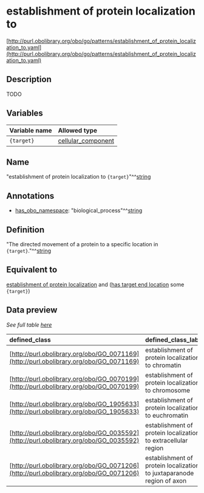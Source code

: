 # establishment of protein localization to

[http://purl.obolibrary.org/obo/go/patterns/establishment_of_protein_localization_to.yaml](http://purl.obolibrary.org/obo/go/patterns/establishment_of_protein_localization_to.yaml)

## Description

TODO




## Variables

| Variable name | Allowed type |
|:--------------|:-------------|
| `{target}` | [cellular_component](http://purl.obolibrary.org/obo/GO_0005575) |

## Name

"establishment of protein localization to `{target}`"^^[string](http://www.w3.org/2001/XMLSchema#string)

## Annotations

- [has_obo_namespace](http://www.geneontology.org/formats/oboInOwl#hasOBONamespace): "biological_process"^^[string](http://www.w3.org/2001/XMLSchema#string)

## Definition

"The directed movement of a protein to a specific location in `{target}`."^^[string](http://www.w3.org/2001/XMLSchema#string)

## Equivalent to

[establishment of protein localization](http://purl.obolibrary.org/obo/GO_0045184)  and ([has target end location](http://purl.obolibrary.org/obo/RO_0002339) some `{target}`)







## Data preview

*See full table [here](https://github.com/geneontology/go-ontology/tree/master/src/design_patterns/establishment_of_protein_localization_to.tsv)*

| defined_class | defined_class_label | target | target_label |
|:--|:--|:--|:--|
| [http://purl.obolibrary.org/obo/GO_0071169](http://purl.obolibrary.org/obo/GO_0071169) | establishment of protein localization to chromatin | [http://purl.obolibrary.org/obo/GO_0000785](http://purl.obolibrary.org/obo/GO_0000785) | chromatin |
| [http://purl.obolibrary.org/obo/GO_0070199](http://purl.obolibrary.org/obo/GO_0070199) | establishment of protein localization to chromosome | [http://purl.obolibrary.org/obo/GO_0005694](http://purl.obolibrary.org/obo/GO_0005694) | chromosome |
| [http://purl.obolibrary.org/obo/GO_1905633](http://purl.obolibrary.org/obo/GO_1905633) | establishment of protein localization to euchromatin | [http://purl.obolibrary.org/obo/GO_0000791](http://purl.obolibrary.org/obo/GO_0000791) | euchromatin |
| [http://purl.obolibrary.org/obo/GO_0035592](http://purl.obolibrary.org/obo/GO_0035592) | establishment of protein localization to extracellular region | [http://purl.obolibrary.org/obo/GO_0005576](http://purl.obolibrary.org/obo/GO_0005576) | extracellular region |
| [http://purl.obolibrary.org/obo/GO_0071206](http://purl.obolibrary.org/obo/GO_0071206) | establishment of protein localization to juxtaparanode region of axon | [http://purl.obolibrary.org/obo/GO_0044224](http://purl.obolibrary.org/obo/GO_0044224) | juxtaparanode region of axon |

